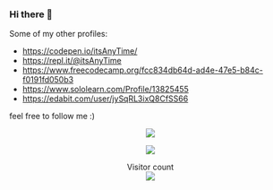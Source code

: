 ### Hi there 👋

Some of my other profiles:
- https://codepen.io/itsAnyTime/
- https://repl.it/@itsAnyTime
- https://www.freecodecamp.org/fcc834db64d-ad4e-47e5-b84c-f0191fd050b3
- https://www.sololearn.com/Profile/13825455
- https://edabit.com/user/jySqRL3ixQ8CfSS66

feel free to follow me :)






<!-- source: https://github.com/anuraghazra/github-readme-stats -->

<p align="center" style="heigth: 89%"><img src="https://github-readme-stats.vercel.app/api?username=itsAnyTime&count_private=true&show_icons=true&theme=midnight-purple"  /></p>

<p align="center"> <img src="https://github-readme-stats.vercel.app/api/top-langs/?username=itsAnyTime&langs_count=10&theme=midnight-purple&layout=compact&card_width=5" /></p>


<p align="center"> 
Visitor count<br>
<img src="https://profile-counter.glitch.me/itsAnyTime/count.svg" />
</p>




<!--
**itsAnyTime/itsAnyTime** is a ✨ _special_ ✨ repository because its `README.md` (this file) appears on your GitHub profile.

Here are some ideas to get you started:

- 🔭 I’m currently working on ...
- 🌱 I’m currently learning ...
- 👯 I’m looking to collaborate on ...
- 🤔 I’m looking for help with ...
- 💬 Ask me about ...
- 📫 How to reach me: ...
- 😄 Pronouns: ...
- ⚡ Fun fact: ...
-->

